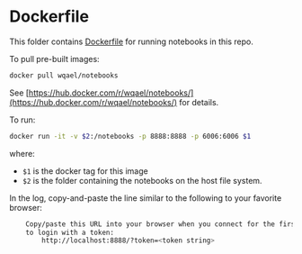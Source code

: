 # Dockerfile
This folder contains [Dockerfile](Dockerfile) for running notebooks in this repo.

To pull pre-built images:

```sh
docker pull wqael/notebooks
```

See [https://hub.docker.com/r/wqael/notebooks/](https://hub.docker.com/r/wqael/notebooks/) for details.


To run:

```sh
docker run -it -v $2:/notebooks -p 8888:8888 -p 6006:6006 $1
```

where:

* `$1` is the docker tag for this image
* `$2` is the folder containing the notebooks on the host file system.


In the log, copy-and-paste the line similar to the following to your favorite browser:

```sh
    Copy/paste this URL into your browser when you connect for the first time,
    to login with a token:
        http://localhost:8888/?token=<token string>
```
